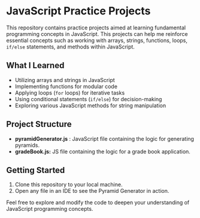 # JavaScript Practice Projects

This repository contains practice projects aimed at learning fundamental programming concepts in JavaScript. This projects can help me reinforce essential concepts such as working with arrays, strings, functions, loops, `if/else` statements, and methods within JavaScript.

## What I Learned

* Utilizing arrays and strings in JavaScript
* Implementing functions for modular code
* Applying loops (`for` loops) for iterative tasks
* Using conditional statements (`if/else`) for decision-making
* Exploring various JavaScript methods for string manipulation

## Project Structure

* **pyramidGenerator.js** : JavaScript file containing the logic for generating pyramids.
* **gradeBook.js:** JS file containing the logic for a grade book application.

## Getting Started

1. Clone this repository to your local machine.
2. Open any file in an IDE to see the Pyramid Generator in action.

Feel free to explore and modify the code to deepen your understanding of JavaScript programming concepts.

